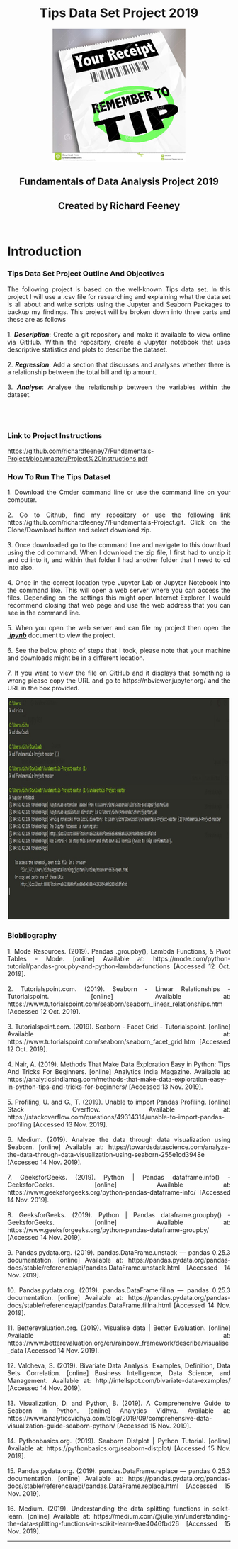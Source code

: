 <h1 align ="center">Tips Data Set Project 2019</h1>

<p align ="center"><img src="images/tips.jpg" alt="Remember to Tip" width="300" height="300" title="Tip"/></p>

<h2 align ="center">Fundamentals of Data Analysis Project 2019</h2>
<h2 align ="center">Created by Richard Feeney</h2>
<br>

# Introduction

### Tips Data Set Project Outline And Objectives
<div align="justify"> The following project is based on the well-known Tips data set. In this project I will use a .csv file for researching and explaining what the data set is all about and write scripts using the Jupyter and Seaborn Packages to backup my findings. This project will be broken down into three parts and these are as follows</div><br>

<div align="justify">
1. <b><i>Description</i></b>: Create a git repository and make it available to view online via GitHub. Within the repository, create a Jupyter notebook that uses descriptive statistics and plots to describe the dataset.<br><br>
2. <b><i>Regression</i></b>: Add a section that discusses and analyses whether there is a relationship between the total bill and tip amount. <br><br>
3. <b><i>Analyse</i></b>: Analyse the relationship between the
variables within the dataset.<br><br>
</div>
<br><br>

### Link to Project Instructions
https://github.com/richardfeeney7/Fundamentals-Project/blob/master/Project%20Instructions.pdf


### How To Run The Tips Dataset
<div align="justify">
1. Download the Cmder command line or use the command line on your computer.<br><br>
2. Go to Github, find my repository or use the following link https://github.com/richardfeeney7/Fundamentals-Project.git. Click on the Clone/Download button and select download zip. <br><br>
3. Once downloaded go to the command line and navigate to this  download using the cd command. When I download the zip file, I first had to unzip it and cd into it, and within that folder I had another folder that I need to cd into also.<br><br>
4. Once in the correct location type Jupyter Lab or Jupyter Notebook into the command like. This will open a web server where you can access the files. Depending on the settings this might open Internet Explorer, I would recommend closing that web page and use the web address that you can see in the command line. <br><br>
5. When you open the web server and can file my project then open the <u><b><i>.ipynb</i></b></u> document to view the project. <br><br>
6. See the below photo of steps that I took, please note that your machine and downloads might be in a different location.<br><br>
7. If you want to view the file on GitHub and it displays that something is wrong please copy the URL and go to https://nbviewer.jupyter.org/ and the URL in the box provided. 

<p align ="center"><img src="images/CLI.JPG" alt="Command Line" width="500" height="500" title="CLI"/></p>
</div>

### Biobliography
<div align="justify">
1. Mode Resources. (2019). Pandas .groupby(), Lambda Functions, & Pivot Tables - Mode. [online] Available at: https://mode.com/python-tutorial/pandas-groupby-and-python-lambda-functions [Accessed 12 Oct. 2019].<br><br>
2. Tutorialspoint.com. (2019). Seaborn - Linear Relationships - Tutorialspoint. [online] Available at: https://www.tutorialspoint.com/seaborn/seaborn_linear_relationships.htm [Accessed 12 Oct. 2019].<br><br>
3. Tutorialspoint.com. (2019). Seaborn - Facet Grid - Tutorialspoint. [online] Available at: https://www.tutorialspoint.com/seaborn/seaborn_facet_grid.htm [Accessed 12 Oct. 2019].<br><br>
4. Nair, A. (2019). Methods That Make Data Exploration Easy in Python: Tips And Tricks For Beginners. [online] Analytics India Magazine. Available at: https://analyticsindiamag.com/methods-that-make-data-exploration-easy-in-python-tips-and-tricks-for-beginners/ [Accessed 13 Nov. 2019].<br><br>
5. Profiling, U. and G., T. (2019). Unable to import Pandas Profiling. [online] Stack Overflow. Available at: https://stackoverflow.com/questions/49314314/unable-to-import-pandas-profiling [Accessed 13 Nov. 2019].<br><br>
6. Medium. (2019). Analyze the data through data visualization using Seaborn. [online] Available at: https://towardsdatascience.com/analyze-the-data-through-data-visualization-using-seaborn-255e1cd3948e [Accessed 14 Nov. 2019].<br><br>
7. GeeksforGeeks. (2019). Python | Pandas dataframe.info() - GeeksforGeeks. [online] Available at: https://www.geeksforgeeks.org/python-pandas-dataframe-info/ [Accessed 14 Nov. 2019].<br><br>
8. GeeksforGeeks. (2019). Python | Pandas dataframe.groupby() - GeeksforGeeks. [online] Available at: https://www.geeksforgeeks.org/python-pandas-dataframe-groupby/ [Accessed 14 Nov. 2019].<br><br>
9. Pandas.pydata.org. (2019). pandas.DataFrame.unstack — pandas 0.25.3 documentation. [online] Available at: https://pandas.pydata.org/pandas-docs/stable/reference/api/pandas.DataFrame.unstack.html [Accessed 14 Nov. 2019].<br><br>
10. Pandas.pydata.org. (2019). pandas.DataFrame.fillna — pandas 0.25.3 documentation. [online] Available at: https://pandas.pydata.org/pandas-docs/stable/reference/api/pandas.DataFrame.fillna.html [Accessed 14 Nov. 2019].<br><br>
11. Betterevaluation.org. (2019). Visualise data | Better Evaluation. [online] Available at: https://www.betterevaluation.org/en/rainbow_framework/describe/visualise_data [Accessed 14 Nov. 2019].<br><br>
12. Valcheva, S. (2019). Bivariate Data Analysis: Examples, Definition, Data Sets Correlation. [online] Business Intelligence, Data Science, and Management. Available at: http://intellspot.com/bivariate-data-examples/ [Accessed 14 Nov. 2019].<br><br>
13. Visualization, D. and Python, B. (2019). A Comprehensive Guide to Seaborn in Python. [online] Analytics Vidhya. Available at: https://www.analyticsvidhya.com/blog/2019/09/comprehensive-data-visualization-guide-seaborn-python/ [Accessed 15 Nov. 2019].<br><br>
14. Pythonbasics.org. (2019). Seaborn Distplot | Python Tutorial. [online] Available at: https://pythonbasics.org/seaborn-distplot/ [Accessed 15 Nov. 2019].<br><br>
15. Pandas.pydata.org. (2019). pandas.DataFrame.replace — pandas 0.25.3 documentation. [online] Available at: https://pandas.pydata.org/pandas-docs/stable/reference/api/pandas.DataFrame.replace.html [Accessed 15 Nov. 2019].<br><br>
16. Medium. (2019). Understanding the data splitting functions in scikit-learn. [online] Available at: https://medium.com/@julie.yin/understanding-the-data-splitting-functions-in-scikit-learn-9ae4046fbd26 [Accessed 15 Nov. 2019].
</div>

<hr>


